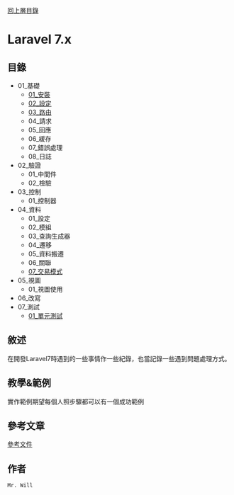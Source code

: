 [回上層目錄](../README.md)

# Laravel 7.x

## **目錄**
+ 01_基礎
    + [01_安裝](01_基礎/01_安裝.md)
    + [02_設定](01_基礎/02_設定.md)
    + [03_路由](01_基礎/03_路由.md)
    + 04_請求
    + 05_回應
    + 06_緩存
    + 07_錯誤處理
    + 08_日誌
+ 02_驗證
    + 01_中間件
    + 02_檢驗
+ 03_控制
    + 01_控制器
+ 04_資料
    + 01_設定
    + 02_模組
    + 03_查詢生成器
    + 04_遷移
    + 05_資料搬遷
    + 06_關聯
    + [07_交易模式](04_資料/07_交易模式.md)
+ 05_視圖
    + 01_視圖使用
+ 06_改寫
+ 07_測試
    + [01_單元測試](07_測試/01_單元測試.md)

## **敘述**
在開發Laravel7時遇到的一些事情作一些紀錄，也當記錄一些遇到問題處理方式。

## **教學&範例**
實作範例期望每個人照步驟都可以有一個成功範例

## **參考文章**
[參考文件](網址)

## **作者**
`Mr. Will`

